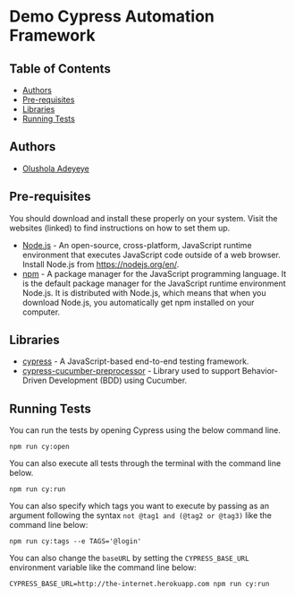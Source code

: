 # Demo Cypress Automation Framework

## Table of Contents

- [Authors](#authors)
- [Pre-requisites](#pre-requisites)
- [Libraries](#libraries)
- [Running Tests](#running-tests)

## Authors

- [Olushola Adeyeye](https://github.com/Olushola977)

## Pre-requisites

You should download and install these properly on your system. Visit the websites (linked) to find instructions on how to set them up.

- [Node.js](https://nodejs.org/en/) - An open-source, cross-platform, JavaScript runtime environment that executes JavaScript code outside of a web browser. Install Node.js from <https://nodejs.org/en/>.
- [npm](https://www.npmjs.com/) - A package manager for the JavaScript programming language. It is the default package manager for the JavaScript runtime environment Node.js. It is distributed with Node.js, which means that when you download Node.js, you automatically get npm installed on your computer.

## Libraries

- [cypress](https://www.cypress.io/) - A JavaScript-based end-to-end testing framework.
- [cypress-cucumber-preprocessor](https://github.com/TheBrainFamily/cypress-cucumber-example) - Library used to support Behavior-Driven Development (BDD) using Cucumber.

## Running Tests

You can run the tests by opening Cypress using the below command line.

```
npm run cy:open
```

You can also execute all tests through the terminal with the command line below.

```
npm run cy:run
```

You can also specify which tags you want to execute by passing as an argument following the syntax `not @tag1 and (@tag2 or @tag3)` like the command line below:

```
npm run cy:tags --e TAGS='@login'
```

You can also change the `baseURL` by setting the `CYPRESS_BASE_URL` environment variable like the command line below:

```
CYPRESS_BASE_URL=http://the-internet.herokuapp.com npm run cy:run
```

